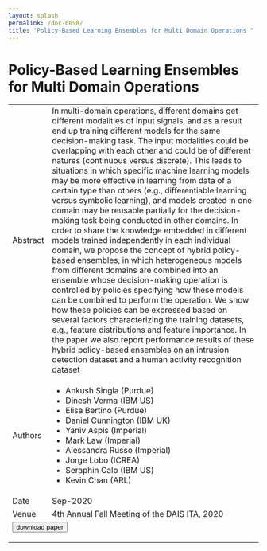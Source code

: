 ```yaml
---
layout: splash
permalink: /doc-6098/
title: "Policy-Based Learning Ensembles for Multi Domain Operations "
---
```


# Policy-Based Learning Ensembles for Multi Domain Operations 

<table>
    <tbody>
    <tr>
        <td>Abstract</td>
        <td>In multi-domain operations, different domains get different modalities of input signals, and as a result end up training different models for the same decision-making task. The input modalities could be overlapping with each other and could be of different natures (continuous versus discrete). This leads to situations in which specific machine learning models may be more effective in learning from data of a certain type than others (e.g., differentiable learning versus symbolic learning), and models created in one domain may be reusable partially for the decision-making task being conducted in other domains. In order to share the knowledge embedded in different models trained independently in each individual domain, we propose the concept of hybrid policy-based ensembles, in which heterogeneous models from different domains are combined into an ensemble whose decision-making operation is controlled by policies specifying how these models can be combined to perform the operation. We show how these policies can be expressed based on several factors characterizing the training datasets, e.g., feature distributions and feature importance. In the paper we also report performance results of these hybrid policy-based ensembles on an intrusion detection dataset and a human activity recognition dataset</td>
    </tr>
    <tr>
        <td>Authors</td>
        <td>
            <ul>
                <li>Ankush Singla (Purdue)</li>
                <li>Dinesh Verma (IBM US)</li>
                <li>Elisa Bertino (Purdue)</li>
                <li>Daniel Cunnington (IBM UK)</li>
                <li>Yaniv Aspis (Imperial)</li>
                <li>Mark Law (Imperial)</li>
                <li>Alessandra Russo (Imperial)</li>
                <li>Jorge Lobo (ICREA)</li>
                <li>Seraphin Calo (IBM US)</li>
                <li>Kevin Chan (ARL)</li>
            </ul>
        </td>
    </tr>
    <tr>
        <td>Date</td>
        <td>Sep-2020</td>
    </tr>
    <tr>
        <td>Venue</td>
        <td>4th Annual Fall Meeting of the DAIS ITA, 2020</td>
    </tr>
        <tr>
            <td colspan="2">
                <form method="get" action="https://ibm.box.com/v/doc-6098-paper">
                    <button type="submit">download paper</button>
                </form>
            </td>
        </tr>
    </tbody>
</table>
